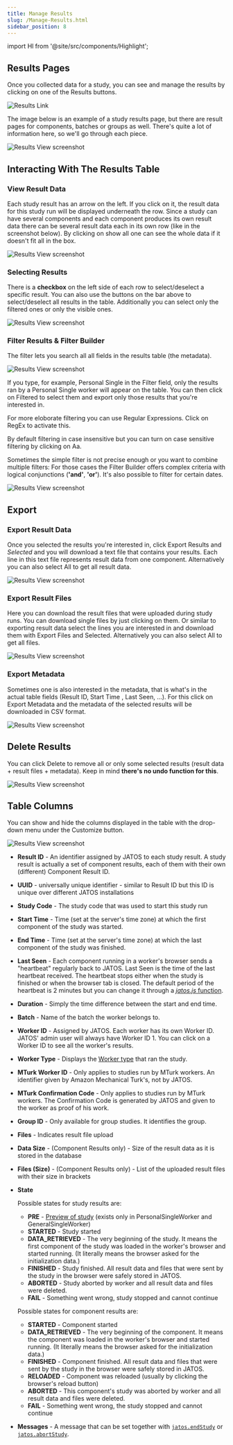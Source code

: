 ```yaml
---
title: Manage Results
slug: /Manage-Results.html
sidebar_position: 8
---
```

import Hl from '@site/src/components/Highlight';

## Results Pages

Once you collected data for a study, you can see and manage the results by clicking on one of the <Hl>Results</Hl> buttons.

![Results Link](/img/ResultsLink_371.png)

The image below is an example of a study results page, but there are result pages for components, batches or groups as well. There's quite a lot of information here, so we'll go through each piece.

![Results View screenshot](/img/ResultsView-Screenshot1.png)


## Interacting With The Results Table

### View Result Data

Each study result has an arrow on the left. If you click on it, the result data for this study run will be displayed underneath the row. Since a study can have several components and each component produces its own result data there can be several result data each in its own row (like in the screenshot below). By clicking on <Hl>show all</Hl> one can see the whole data if it doesn't fit all in the box.

![Results View screenshot](/img/ResultsView-Screenshot3.png)


### Selecting Results

There is a **checkbox** on the left side of each row to select/deselect a specific result. You can also use the buttons on the bar above to select/deselect all results in the table. Additionally you can select only the filtered ones or only the visible ones.

![Results View screenshot](/img/ResultsView-Screenshot2.png)


### Filter Results & Filter Builder

The filter lets you search all all fields in the results table (the metadata). 

![Results View screenshot](/img/ResultsView-Screenshot4.png)

If you type, for example, <Hl>Personal Single</Hl> in the <Hl>Filter</Hl> field, only the results ran by a Personal Single worker will appear on the table. You can then click on <Hl>Filtered</Hl> to select them and export only those results that you're interested in. 

For more eloborate filtering you can use Regular Expressions. Click on <Hl>RegEx</Hl> to activate this.

By default filtering in case insensitive but you can turn on case sensitive filtering by clicking on <Hl>Aa</Hl>.

Sometimes the simple filter is not precise enough or you want to combine multiple filters: For those cases the <Hl>Filter Builder</Hl> offers complex criteria with logical conjunctions (**'and'**, **'or'**). It's also possible to filter for certain dates.

![Results View screenshot](/img/ResultsView-Screenshot10.png)


## Export

### Export Result Data

Once you selected the results you're interested in, click <Hl>Export Results</Hl> and *Selected* and you will download a text file that contains your results. Each line in this text file represents result data from one component. Alternatively you can also select <Hl>All</Hl> to get all result data.

![Results View screenshot](/img/ResultsView-Screenshot6.png)

### Export Result Files

Here you can download the result files that were uploaded during study runs. You can download single files by just clicking on them. Or similar to exporting result data select the lines you are interested in and download them with <Hl>Export Files</Hl> and <Hl>Selected</Hl>. Alternatively you can also select <Hl>All</Hl> to get all files.

![Results View screenshot](/img/ResultsView-Screenshot5.png)

### Export Metadata 

Sometimes one is also interested in the metadata, that is what's in the actual table fields (<Hl>Result ID</Hl>, <Hl>Start Time</Hl> , <Hl>Last Seen</Hl>, ...). For this click on <Hl>Export Metadata</Hl> and the metadata of the selected results will be downloaded in CSV format.

![Results View screenshot](/img/ResultsView-Screenshot7.png)


## Delete Results

You can click <Hl>Delete</Hl> to remove all or only some selected results (result data + result files + metadata). Keep in mind **there's no undo function for this**. 

![Results View screenshot](/img/ResultsView-Screenshot8.png)


## Table Columns

You can show and hide the columns displayed in the table with the drop-down menu under the <Hl>Customize</Hl> button.

![Results View screenshot](/img/ResultsView-Screenshot9.png)

* **<Hl>Result ID</Hl>** - An identifier assigned by JATOS to each study result. A study result is actually a set of component results, each of them with their own (different) <Hl>Component Result ID</Hl>. 
* **<Hl>UUID</Hl>** - universally unique identifier - similar to Result ID but this ID is unique over different JATOS installations
* **<Hl>Study Code</Hl>** - The study code that was used to start this study run
* **<Hl>Start Time</Hl>** - Time (set at the server's time zone) at which the first component of the study was started. 
* **<Hl>End Time</Hl>** - Time (set at the server's time zone) at which the last component of the study was finished. 
* **<Hl>Last Seen</Hl>** - Each component running in a worker's browser sends a "heartbeat" regularly back to JATOS. Last Seen is the time of the last heartbeat received. The heartbeat stops either when the study is finished or when the browser tab is closed. The default period of the heartbeat is 2 minutes but you can change it through a [_jatos.js_ function](jatos.js-Reference.html#jatossetheartbeatperiod).
* **<Hl>Duration</Hl>** - Simply the time difference between the start and end time.
* **<Hl>Batch</Hl>** - Name of the batch the worker belongs to.
* **<Hl>Worker ID</Hl>** - Assigned by JATOS. Each worker has its own Worker ID. JATOS' admin user will always have Worker ID 1. You can click on a Worker ID to see all the worker's results. 
* **<Hl>Worker Type</Hl>** - Displays the [Worker type](Worker-Types.html) that ran the study. 
* **<Hl>MTurk Worker ID</Hl>** - Only applies to studies run by MTurk workers. An identifier given by Amazon Mechanical Turk's, not by JATOS.
* **<Hl>MTurk Confirmation Code</Hl>** - Only applies to studies run by MTurk workers. The Confirmation Code is generated by JATOS and given to the worker as proof of his work.
* **<Hl>Group ID</Hl>** - Only available for group studies. It identifies the group.
* **<Hl>Files</Hl>** - Indicates result file upload
* **<Hl>Data Size</Hl>** - (Component Results only) - Size of the result data as it is stored in the database
* **<Hl>Files (Size)</Hl>** - (Component Results only) - List of the uploaded result files with their size in brackets
* **<Hl>State</Hl>**
    
  Possible states for <Hl>study results</Hl> are: 
  * **PRE** - [Preview of study](Restricting-study-flow.html#preview-links) (exists only in PersonalSingleWorker and GeneralSingleWorker)
  * **STARTED** - Study started
  * **DATA_RETRIEVED** - The very beginning of the study. It means the first component of the study was loaded in the worker's browser and started running. (It literally means the browser asked for the initialization data.)
  * **FINISHED** - Study finished. All result data and files that were sent by the study in the browser were safely stored in JATOS.
  * **ABORTED** - Study aborted by worker and all result data and files were deleted.
  * **FAIL** - Something went wrong, study stopped and cannot continue

  Possible states for <Hl>component results</Hl> are:
  * **STARTED** - Component started
  * **DATA_RETRIEVED** -  The very beginning of the component. It means the component was loaded in the worker's browser and started running. (It literally means the browser asked for the initialization data.)
  * **FINISHED** - Component finished. All result data and files that were sent by the study in the browser were safely stored in JATOS.
  * **RELOADED** - Component was reloaded (usually by clicking the browser's reload button)
  * **ABORTED** - This component's study was aborted by worker and all result data and files were deleted.
  * **FAIL** - Something went wrong, the study stopped and cannot continue

* **Messages** - A message that can be set together with [`jatos.endStudy`](jatos.js-Reference.html#jatosendstudy) or [`jatos.abortStudy`](jatos.js-Reference.html#jatosabortstudy).
